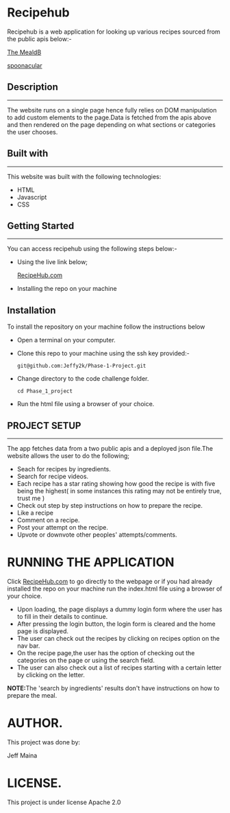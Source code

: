 # Recipehub
Recipehub is a web application for looking up various recipes sourced from the public apis below:-


<a href = "https://www.themealdb.com/api.php">The MealdB</a>

<a href = "https://spoonacular.com/food-api">spoonacular</a>

## Description
---
The website runs on a single page hence fully relies on DOM manipulation to add custom elements to the page.Data is fetched from the apis above and then rendered on the page depending on what sections or categories the user chooses.


## Built with
---
This website was built with the following technologies:

- HTML
- Javascript
- CSS

## Getting Started
---

You can access recipehub using the following steps below:-
- Using the live link below;

   <a href = "https://jeffy2k.github.io/Phase-1-Project/">RecipeHub.com</a>

- Installing the repo on your machine   

## Installation
To install the repository on your machine follow the instructions below

- Open a terminal on your computer.


- Clone this repo to your machine using the ssh key provided:-

      git@github.com:Jeffy2k/Phase-1-Project.git

- Change directory to the code challenge folder.

      cd Phase_1_project

- Run the html file using a browser of your choice.

## PROJECT SETUP
---
The app fetches data from a two public apis and a deployed json file.The website allows the user to do the following;
 
 - Seach for recipes by ingredients.
 - Search for recipe videos.
 - Each recipe has a star rating showing how good the recipe is with five being the highest( in some instances this rating may not be entirely true, trust me )
 - Check out step by step instructions on how to prepare the recipe.
 - Like a recipe
 - Comment on a recipe.
 - Post your attempt on the recipe.
 - Upvote or downvote other peoples' attempts/comments.

#  RUNNING THE APPLICATION

Click <a href = "https://jeffy2k.github.io/Phase-1-Project/">RecipeHub.com</a> to go directly to the webpage or if you had already installed the repo on your machine run the index.html file using a browser of your choice.

- Upon loading, the page displays a dummy login form where the user has to fill in their details to continue.
- After pressing the login button, the login form is cleared and the home page is displayed.
- The user can check out the recipes by clicking on recipes option on the nav bar.
- On the recipe page,the user has the option of checking out the categories on the page or using the search field.
- The user can also check out a list of recipes starting with a certain letter by clicking on the letter.

<b>NOTE:</b>The 'search by ingredients' results don't have instructions on how to prepare the meal.
# AUTHOR.
This project was done by:

 Jeff Maina

# LICENSE.
This project is under license Apache 2.0 
